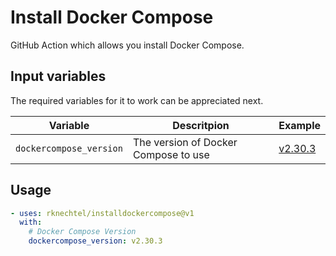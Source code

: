 # Install Docker Compose

GitHub Action which allows you install Docker Compose.

## Input variables

The required variables for it to work can be appreciated next.

| Variable | Descritpion | Example |
| -------- | ----------- | ------- |
| `dockercompose_version` | The version of Docker Compose to use | [v2.30.3]() |


## Usage

```yaml
- uses: rknechtel/installdockercompose@v1
  with:
    # Docker Compose Version
    dockercompose_version: v2.30.3   
```
